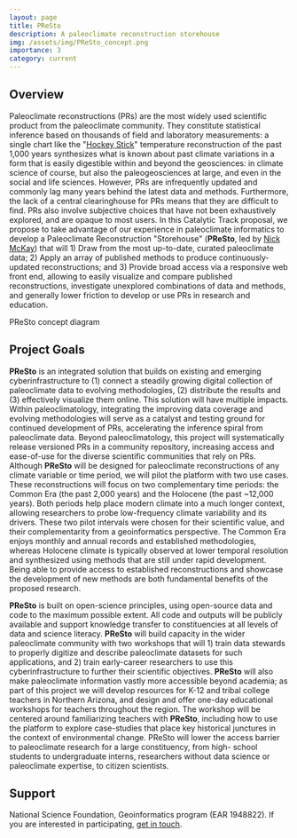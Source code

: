 ```yaml
---
layout: page
title: PReSto
description: A paleoclimate reconstruction storehouse
img: /assets/img/PReSto_concept.png
importance: 3
category: current
---
```


## Overview

Paleoclimate reconstructions (PRs) are the most widely used scientific product from the paleoclimate
community. They constitute statistical inference based on thousands of field and laboratory measurements: a single chart like the "[Hockey Stick](https://strangeweather.wordpress.com/2017/07/11/the-hockey-stick-is-alive-long-live-the-hockey-stick/)" temperature reconstruction of the past 1,000 years synthesizes what is known about past climate variations in a form that is easily digestible within and beyond the geosciences: in climate science of course, but also the paleogeosciences at large, and even in the social and life sciences. However, PRs are infrequently updated and commonly lag many years behind the latest data and methods. Furthermore, the lack of a central clearinghouse for PRs means that they are difficult to find. PRs also involve subjective choices that have not been exhaustively explored, and are opaque to most users. In this Catalytic Track proposal, we propose to take advantage of our experience in paleoclimate informatics to develop a Paleoclimate Reconstruction "Storehouse" (**PReSto**, led by [Nick McKay](https://directory.nau.edu/person/npm4)) that will 1) Draw from the most up-to-date, curated paleoclimate data; 2) Apply an array of published methods to produce continuously-updated reconstructions; and 3) Provide broad access via a responsive web front end, allowing to easily visualize and compare published reconstructions, investigate unexplored combinations of data and methods, and generally lower friction to develop or use PRs in research and education.

<div class="row">
    <div class="col-sm mt-3 mt-md-0">
        <img class="img-fluid rounded z-depth-1" src="{{ '/assets/img/PReSto_concept.png' | relative_url }}" alt="" title="LMR envlp"/>
    </div>
</div>
<div class="caption">
    PReSto concept diagram
</div>

## Project Goals

**PReSto** is an integrated solution that builds on existing and emerging cyberinfrastructure to (1) connect a
steadily growing digital collection of paleoclimate data to evolving methodologies, (2) distribute the results and (3) effectively visualize them online. This solution will have multiple impacts. Within paleoclimatology, integrating the improving data coverage and evolving methodologies will serve as a catalyst and testing ground for continued development of PRs, accelerating the inference spiral from paleoclimate data. Beyond paleoclimatology, this project will systematically release versioned PRs in a community repository, increasing access and ease-of-use for the diverse scientific communities that rely on PRs.
Although **PReSto** will be designed for paleoclimate reconstructions of any climate variable or time period, we will pilot the platform with two use cases. These reconstructions will focus on two complementary time periods: the Common Era (the past 2,000 years) and the Holocene (the past ~12,000 years). Both periods help place modern climate into a much longer context, allowing researchers to probe low-frequency climate variability and its drivers. These two pilot intervals were chosen for their scientific value, and their complementarity from a geoinformatics perspective. The Common Era enjoys monthly and annual records and established methodologies, whereas Holocene climate is typically observed at lower temporal resolution and synthesized using methods that are still under rapid development. Being able to provide access to established reconstructions and showcase the development of new methods are both fundamental benefits of the proposed research.

**PReSto** is built on open-science principles, using open-source data and code to the maximum possible
extent. All code and outputs will be publicly available and support knowledge transfer to constituencies at all levels of data and science literacy. **PReSto** will build capacity in the wider paleoclimate community with two workshops that will 1) train data stewards to properly digitize and describe paleoclimate datasets for such applications, and 2) train early-career researchers to use this cyberinfrastructure to further their scientific objectives. **PReSto** will also make paleoclimate information vastly more accessible beyond academia; as part of this project we will develop resources for K-12 and tribal college teachers in Northern Arizona, and design and offer one-day educational workshops for teachers throughout the region. The workshop will be centered around familiarizing teachers with **PReSto**, including how to use the platform to explore case-studies that place key historical junctures in the context of environmental change. PReSto will lower the access barrier to paleoclimate research for a large constituency, from high- school students to undergraduate interns, researchers without data science or paleoclimate expertise, to citizen scientists.

## Support
National Science Foundation, Geoinformatics program (EAR 1948822). If you are interested in participating, [get in touch](mailto:julieneg@usc.edu).
